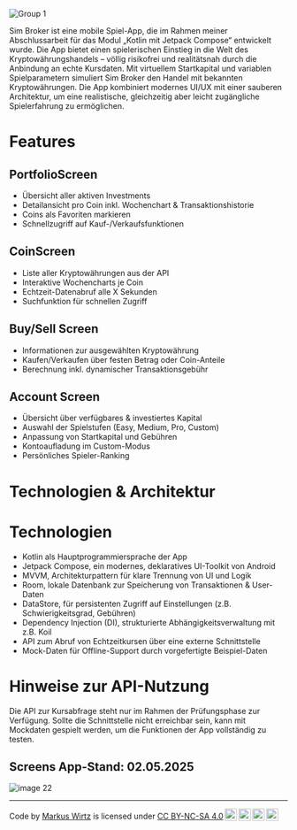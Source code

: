
![Group 1](https://github.com/user-attachments/assets/ef223552-32b3-4815-a96a-10977768d6dc)

Sim Broker ist eine mobile Spiel-App, die im Rahmen meiner Abschlussarbeit für das Modul „Kotlin mit Jetpack Compose“ entwickelt wurde. Die App bietet einen spielerischen Einstieg in die Welt des Kryptowährungshandels – völlig risikofrei und realitätsnah durch die Anbindung an echte Kursdaten.
Mit virtuellem Startkapital und variablen Spielparametern simuliert Sim Broker den Handel mit bekannten Kryptowährungen. Die App kombiniert modernes UI/UX mit einer sauberen Architektur, um eine realistische, gleichzeitig aber leicht zugängliche Spielerfahrung zu ermöglichen.

# Features

## PortfolioScreen
- Übersicht aller aktiven Investments 
- Detailansicht pro Coin inkl. Wochenchart & Transaktionshistorie 
- Coins als Favoriten markieren 
- Schnellzugriff auf Kauf-/Verkaufsfunktionen

## CoinScreen
- Liste aller Kryptowährungen aus der API
- Interaktive Wochencharts je Coin 
- Echtzeit-Datenabruf alle X Sekunden 
- Suchfunktion für schnellen Zugriff

## Buy/Sell Screen
- Informationen zur ausgewählten Kryptowährung 
- Kaufen/Verkaufen über festen Betrag oder Coin-Anteile 
- Berechnung inkl. dynamischer Transaktionsgebühr

## Account Screen
- Übersicht über verfügbares & investiertes Kapital 
- Auswahl der Spielstufen (Easy, Medium, Pro, Custom)
- Anpassung von Startkapital und Gebühren 
- Kontoaufladung im Custom-Modus 
- Persönliches Spieler-Ranking

# Technologien & Architektur

# Technologien
- Kotlin als Hauptprogrammiersprache der App 
- Jetpack Compose, ein modernes, deklaratives UI-Toolkit von Android 
- MVVM, Architekturpattern für klare Trennung von UI und Logik 
- Room, lokale Datenbank zur Speicherung von Transaktionen & User-Daten 
- DataStore, für persistenten Zugriff auf Einstellungen (z.B. Schwierigkeitsgrad, Gebühren)
- Dependency Injection (DI), strukturierte Abhängigkeitsverwaltung mit z.B. Koil 
- API zum Abruf von Echtzeitkursen über eine externe Schnittstelle 
- Mock-Daten für Offline-Support durch vorgefertigte Beispiel-Daten

# Hinweise zur API-Nutzung

Die API zur Kursabfrage steht nur im Rahmen der Prüfungsphase zur Verfügung. Sollte die Schnittstelle nicht erreichbar sein, kann mit Mockdaten gespielt werden, um die Funktionen der App vollständig zu testen.


## Screens App-Stand: 02.05.2025
![image 22](https://github.com/user-attachments/assets/4cb8370f-d576-429a-8988-084ebacd7722)

---

<p xmlns:cc="http://creativecommons.org/ns#" xmlns:dct="http://purl.org/dc/terms/">Code by <a rel="cc:attributionURL dct:creator" property="cc:attributionName" href="https://github.com/N-E-O-N-E">Markus Wirtz</a> is licensed under <a href="https://creativecommons.org/licenses/by-nc-sa/4.0/?ref=chooser-v1" target="_blank" rel="license noopener noreferrer" style="display:inline-block;">CC BY-NC-SA 4.0<img style="height:22px!important;margin-left:3px;vertical-align:text-bottom;" src="https://mirrors.creativecommons.org/presskit/icons/cc.svg?ref=chooser-v1" alt=""><img style="height:22px!important;margin-left:3px;vertical-align:text-bottom;" src="https://mirrors.creativecommons.org/presskit/icons/by.svg?ref=chooser-v1" alt=""><img style="height:22px!important;margin-left:3px;vertical-align:text-bottom;" src="https://mirrors.creativecommons.org/presskit/icons/nc.svg?ref=chooser-v1" alt=""><img style="height:22px!important;margin-left:3px;vertical-align:text-bottom;" src="https://mirrors.creativecommons.org/presskit/icons/sa.svg?ref=chooser-v1" alt=""></a></p>
